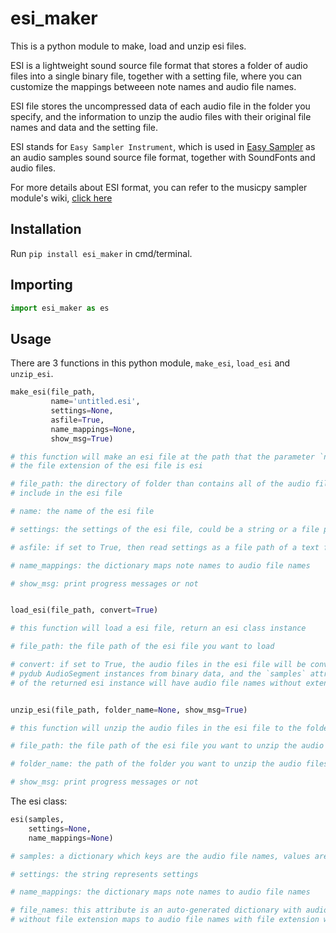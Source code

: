 # esi_maker

This is a python module to make, load and unzip esi files.

ESI is a lightweight sound source file format that stores a folder of audio files into a single binary file, together with a setting file, where you can customize the mappings betweeen note names and audio file names.

ESI file stores the uncompressed data of each audio file in the folder you specify, and the information to unzip the audio files with their original file names and data and the setting file.

ESI stands for `Easy Sampler Instrument`, which is used in [Easy Sampler](https://github.com/Rainbow-Dreamer/easy-sampler) as an audio samples sound source file format, together with SoundFonts and audio files.

For more details about ESI format, you can refer to the musicpy sampler module's wiki, [click here](https://github.com/Rainbow-Dreamer/musicpy/wiki/musicpy-sampler-module#more-about-esi-sound-module-format)

## Installation
Run `pip install esi_maker` in cmd/terminal.

## Importing
```python
import esi_maker as es
```

## Usage
There are 3 functions in this python module, `make_esi`, `load_esi` and `unzip_esi`.
```python
make_esi(file_path,
         name='untitled.esi',
         settings=None,
         asfile=True,
         name_mappings=None,
         show_msg=True)

# this function will make an esi file at the path that the parameter `name` specified,
# the file extension of the esi file is esi

# file_path: the directory of folder than contains all of the audio files you want to
# include in the esi file

# name: the name of the esi file

# settings: the settings of the esi file, could be a string or a file path of a text file

# asfile: if set to True, then read settings as a file path of a text file, otherwise read as a string

# name_mappings: the dictionary maps note names to audio file names

# show_msg: print progress messages or not


load_esi(file_path, convert=True)

# this function will load a esi file, return an esi class instance

# file_path: the file path of the esi file you want to load

# convert: if set to True, the audio files in the esi file will be converted to
# pydub AudioSegment instances from binary data, and the `samples` attribute
# of the returned esi instance will have audio file names without extension as keys


unzip_esi(file_path, folder_name=None, show_msg=True)

# this function will unzip the audio files in the esi file to the folder you specify

# file_path: the file path of the esi file you want to unzip the audio files

# folder_name: the path of the folder you want to unzip the audio files to

# show_msg: print progress messages or not
```

The esi class:
```python
esi(samples,
    settings=None,
    name_mappings=None)

# samples: a dictionary which keys are the audio file names, values are the audio file binary data

# settings: the string represents settings

# name_mappings: the dictionary maps note names to audio file names

# file_names: this attribute is an auto-generated dictionary with audio file names
# without file extension maps to audio file names with file extension when initialize an esi instance
```
